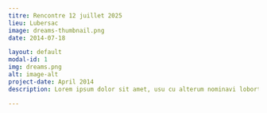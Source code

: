 ```yaml
---
titre: Rencontre 12 juillet 2025
lieu: Lubersac
image: dreams-thumbnail.png
date: 2014-07-18

layout: default
modal-id: 1
img: dreams.png
alt: image-alt
project-date: April 2014
description: Lorem ipsum dolor sit amet, usu cu alterum nominavi lobortis. At duo novum diceret. Tantas apeirian vix et, usu sanctus postulant inciderint ut, populo diceret necessitatibus in vim. Cu eum dicam feugiat noluisse.

---
```

